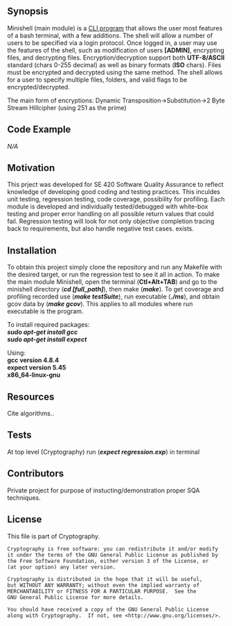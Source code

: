## Synopsis

Minishell (main module) is a [CLI program](https://en.wikipedia.org/wiki/Command-line_interface) that allows the user most 
features of a bash terminal, with a few additions. The shell will allow a number of users to be specified via a login protocol. Once logged in, a user may use the features
of the shell, such as modification of users __[ADMIN]__, encrypting files, and decrypting files. Encryption/decryption support
both __UTF-8/ASCII__ standard (chars 0-255 decimal) as well as binary formats (__ISO__ chars). Files must be encrypted and decrypted
using the same method. The shell allows for a user to specify multiple files, folders, and valid flags to be encrypted/decrypted.

The main form of encryptions: Dynamic Transposition->Substitution->2 Byte Stream Hillcipher (using 251 as the prime)

## Code Example

*N/A*

## Motivation

This prject was developed for SE 420 Software Quality Assurance to reflect knowledge of developing good coding and testing
practices. This inculdes unit testing, regression testing, code coverage, possibility for profiling. Each module is developed
and individually tested/debugged with white-box testing and proper error handling on all possible return values that could fail.
Regression testing will look for not only objective completion tracing back to requirements, but also handle negative test cases. exists.

## Installation

To obtain this project simply clone the repository and run any Makefile with the desired target, or run the regression test
to see it all in action. To make the main module Minishell, open the terminal (__Ctl+Alt+TAB__) and go to the minishell directory
(*__cd [full_path]__*), then make (*__make__*). To get coverage and profiling recorded use (*__make testSuite__*), run executable (*__./ms__*), 
and obtain gcov data by (*__make gcov__*). This applies to all modules where run executable is the program.

To install required packages:  
    *__sudo apt-get install gcc__*  
    *__sudo apt-get install expect__*  

Using:  
   __gcc version 4.8.4__  
    __expect version 5.45__  
    __x86_64-linux-gnu__  

## Resources 

Cite algorithms..

## Tests

At top level (Cryptography) run (*__expect regression.exp__*) in terminal

## Contributors

Private project for purpose of instucting/demonstration proper SQA techniques.

## License

This file is part of Cryptography.

    Cryptography is free software: you can redistribute it and/or modify
    it under the terms of the GNU General Public License as published by
    the Free Software Foundation, either version 3 of the License, or
    (at your option) any later version.

    Cryptography is distributed in the hope that it will be useful,
    but WITHOUT ANY WARRANTY; without even the implied warranty of
    MERCHANTABILITY or FITNESS FOR A PARTICULAR PURPOSE.  See the
    GNU General Public License for more details.

    You should have received a copy of the GNU General Public License
    along with Cryptography.  If not, see <http://www.gnu.org/licenses/>.

